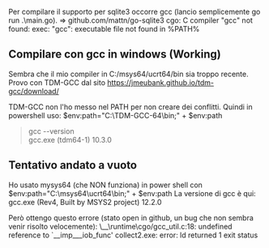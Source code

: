 Per compilare il supporto per sqlite3 occorre gcc (lancio semplicemente go run .\main.go).
=> github.com/mattn/go-sqlite3
cgo: C compiler "gcc" not found: exec: "gcc": executable file not found in %PATH%

## Compilare con gcc in windows (Working)
Sembra che il mio compiler in C:/msys64/ucrt64/bin sia troppo recente. Provo con TDM-GCC dal sito
https://jmeubank.github.io/tdm-gcc/download/

TDM-GCC non l'ho messo nel PATH per non creare dei conflitti. Quindi in powershell uso:
$env:path="C:\TDM-GCC-64\bin;" + $env:path
>gcc --version    
gcc.exe (tdm64-1) 10.3.0

## Tentativo andato a vuoto
Ho usato mysys64 (che NON funziona) in power shell con 
$env:path="C:\msys64\ucrt64\bin;" + $env:path
La versione di gcc è qui:
gcc.exe (Rev4, Built by MSYS2 project) 12.2.0

Però ottengo questo errore (stato open in github, un bug che non sembra venir risolto velocemente):
\\_\_\runtime\cgo/gcc_util.c:18: undefined reference to `__imp___iob_func'
collect2.exe: error: ld returned 1 exit status

